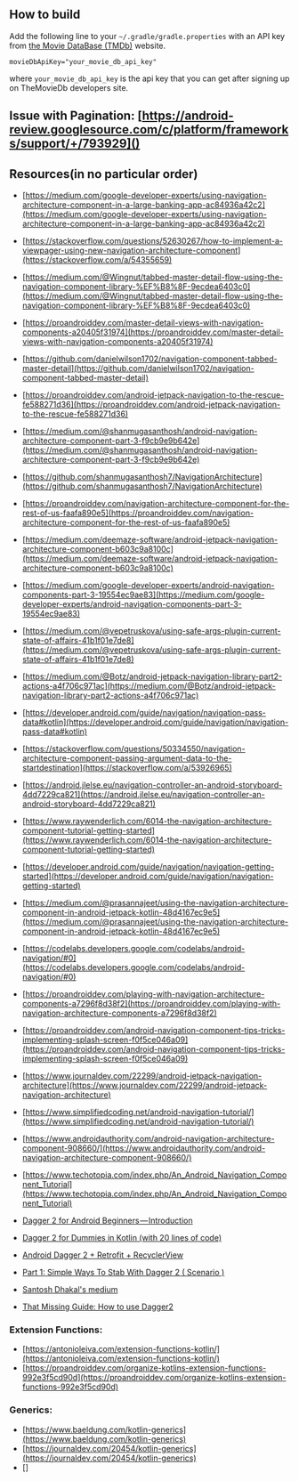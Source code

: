 ## How to build

Add the following line to your `~/.gradle/gradle.properties` with an
API key from [the Movie DataBase (TMDb)](https://www.themoviedb.org/documentation/api) website.

    movieDbApiKey="your_movie_db_api_key"
    
where `your_movie_db_api_key` is the api key that you can get after signing up on TheMovieDb developers site.

## Issue with Pagination: [https://android-review.googlesource.com/c/platform/frameworks/support/+/793929]()

## Resources(in no particular order)

* [https://medium.com/google-developer-experts/using-navigation-architecture-component-in-a-large-banking-app-ac84936a42c2](https://medium.com/google-developer-experts/using-navigation-architecture-component-in-a-large-banking-app-ac84936a42c2)

* [https://stackoverflow.com/questions/52630267/how-to-implement-a-viewpager-using-new-navigation-architecture-component](https://stackoverflow.com/a/54355659)

* [https://medium.com/@Wingnut/tabbed-master-detail-flow-using-the-navigation-component-library-%EF%B8%8F-9ecdea6403c0](https://medium.com/@Wingnut/tabbed-master-detail-flow-using-the-navigation-component-library-%EF%B8%8F-9ecdea6403c0)

* [https://proandroiddev.com/master-detail-views-with-navigation-components-a20405f31974](https://proandroiddev.com/master-detail-views-with-navigation-components-a20405f31974)

* [https://github.com/danielwilson1702/navigation-component-tabbed-master-detail](https://github.com/danielwilson1702/navigation-component-tabbed-master-detail)

* [https://proandroiddev.com/android-jetpack-navigation-to-the-rescue-fe588271d36](https://proandroiddev.com/android-jetpack-navigation-to-the-rescue-fe588271d36)

* [https://medium.com/@shanmugasanthosh/android-navigation-architecture-component-part-3-f9cb9e9b642e](https://medium.com/@shanmugasanthosh/android-navigation-architecture-component-part-3-f9cb9e9b642e)

* [https://github.com/shanmugasanthosh7/NavigationArchitecture](https://github.com/shanmugasanthosh7/NavigationArchitecture)

* [https://proandroiddev.com/navigation-architecture-component-for-the-rest-of-us-faafa890e5](https://proandroiddev.com/navigation-architecture-component-for-the-rest-of-us-faafa890e5)

* [https://medium.com/deemaze-software/android-jetpack-navigation-architecture-component-b603c9a8100c](https://medium.com/deemaze-software/android-jetpack-navigation-architecture-component-b603c9a8100c)

* [https://medium.com/google-developer-experts/android-navigation-components-part-3-19554ec9ae83](https://medium.com/google-developer-experts/android-navigation-components-part-3-19554ec9ae83)

* [https://medium.com/@vepetruskova/using-safe-args-plugin-current-state-of-affairs-41b1f01e7de8](https://medium.com/@vepetruskova/using-safe-args-plugin-current-state-of-affairs-41b1f01e7de8)

* [https://medium.com/@Botz/android-jetpack-navigation-library-part2-actions-a4f706c971ac](https://medium.com/@Botz/android-jetpack-navigation-library-part2-actions-a4f706c971ac)

* [https://developer.android.com/guide/navigation/navigation-pass-data#kotlin](https://developer.android.com/guide/navigation/navigation-pass-data#kotlin)

* [https://stackoverflow.com/questions/50334550/navigation-architecture-component-passing-argument-data-to-the-startdestination](https://stackoverflow.com/a/53926965)

* [https://android.jlelse.eu/navigation-controller-an-android-storyboard-4dd7229ca821](https://android.jlelse.eu/navigation-controller-an-android-storyboard-4dd7229ca821)

* [https://www.raywenderlich.com/6014-the-navigation-architecture-component-tutorial-getting-started](https://www.raywenderlich.com/6014-the-navigation-architecture-component-tutorial-getting-started)

* [https://developer.android.com/guide/navigation/navigation-getting-started](https://developer.android.com/guide/navigation/navigation-getting-started)

* [https://medium.com/@prasannajeet/using-the-navigation-architecture-component-in-android-jetpack-kotlin-48d4167ec9e5](https://medium.com/@prasannajeet/using-the-navigation-architecture-component-in-android-jetpack-kotlin-48d4167ec9e5)

* [https://codelabs.developers.google.com/codelabs/android-navigation/#0](https://codelabs.developers.google.com/codelabs/android-navigation/#0)

* [https://proandroiddev.com/playing-with-navigation-architecture-components-a7296f8d38f2](https://proandroiddev.com/playing-with-navigation-architecture-components-a7296f8d38f2)

* [https://proandroiddev.com/android-navigation-component-tips-tricks-implementing-splash-screen-f0f5ce046a09](https://proandroiddev.com/android-navigation-component-tips-tricks-implementing-splash-screen-f0f5ce046a09)

* [https://www.journaldev.com/22299/android-jetpack-navigation-architecture](https://www.journaldev.com/22299/android-jetpack-navigation-architecture)

* [https://www.simplifiedcoding.net/android-navigation-tutorial/](https://www.simplifiedcoding.net/android-navigation-tutorial/)

* [https://www.androidauthority.com/android-navigation-architecture-component-908660/](https://www.androidauthority.com/android-navigation-architecture-component-908660/)

* [https://www.techotopia.com/index.php/An_Android_Navigation_Component_Tutorial](https://www.techotopia.com/index.php/An_Android_Navigation_Component_Tutorial)

* [Dagger 2 for Android Beginners — Introduction](https://medium.com/@harivigneshjayapalan/dagger-2-for-android-beginners-introduction-be6580cb3edb)
* [Dagger 2 for Dummies in Kotlin (with 20 lines of code)](https://medium.com/@elye.project/dagger-2-for-dummies-in-kotlin-with-one-page-simple-code-project-618a5f9f2fe8)
* [Android Dagger 2 + Retrofit + RecyclerView](https://www.journaldev.com/20405/android-dagger-2-retrofit-recyclerview)
* [Part 1: Simple Ways To Stab With Dagger 2 ( Scenario )](https://medium.com/@laaptu9/part-1-simple-ways-to-stab-with-dagger-2-scenario-50b376751293)
* [Santosh Dhakal's medium](https://medium.com/@laaptu9)
* [That Missing Guide: How to use Dagger2](https://medium.com/@Zhuinden/that-missing-guide-how-to-use-dagger2-ef116fbea97)

### Extension Functions:

  - [https://antonioleiva.com/extension-functions-kotlin/](https://antonioleiva.com/extension-functions-kotlin/)
  - [https://proandroiddev.com/organize-kotlins-extension-functions-992e3f5cd90d](https://proandroiddev.com/organize-kotlins-extension-functions-992e3f5cd90d)
  
### Generics:
 
  - [https://www.baeldung.com/kotlin-generics](https://www.baeldung.com/kotlin-generics)  
  - [https://journaldev.com/20454/kotlin-generics](https://journaldev.com/20454/kotlin-generics)
  - []